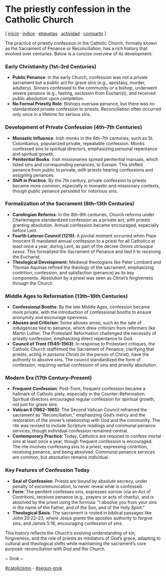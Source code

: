 # The priestly confession in the Catholic Church
[ [inicio](https://github.com/jucardus/jucardus.github.io/blob/main/index.md) · [índice](https://github.com/jucardus/jucardus.github.io/blob/main/indice.md) · [etiquetas](https://github.com/jucardus/jucardus.github.io/blob/main/etiquetas.md) · [actividad](https://github.com/jucardus/jucardus.github.io/blob/main/actividad.md) · [compartir](https://x.com/intent/tweet?text=The+priestly+confession+in+the+Catholic+Church+%E2%80%94+Catolicismo%2C+Seg%C3%BAn+Grok%0A%0A%E2%86%92+https%3A%2F%2Fgithub.com%2Fjucardus%2Fjucardus.github.io%2Fblob%2Fmain%2Ft%2Fh%2Fe%2Fthe-priestly-confession-in-the-catholic-church.md%0A%0A%23catolicismo_jucardus+-+%23segun_grok_jucardus) ]

The practice of priestly confession in the Catholic Church, formally known as the Sacrament of Penance or Reconciliation, has a rich history that evolved over centuries. Below is a concise overview of its development:

### Early Christianity (1st–3rd Centuries)

- **Public Penance**: In the early Church, confession was not a private sacrament but a public act for grave sins (e.g., apostasy, murder, adultery). Sinners confessed to the community or a bishop, underwent severe penance (e.g., fasting, exclusion from Eucharist), and received public absolution upon completion.
- **No Formal Priestly Role**: Bishops oversaw penance, but there was no standardized private confession to priests. Reconciliation often occurred only once in a lifetime for serious sins.

### Development of Private Confession (4th–7th Centuries)

- **Monastic Influence**: Irish monks in the 6th–7th centuries, such as St. Columbanus, popularized private, repeatable confession. Monks confessed sins to spiritual directors, emphasizing personal repentance and spiritual growth.
- **Penitential Books**: Irish missionaries spread penitential manuals, which listed sins and corresponding penances, to Europe. This shifted penance from public to private, with priests hearing confessions and assigning penances.
- **Shift in Practice**: By the 7th century, private confession to priests became more common, especially in monastic and missionary contexts, though public penance persisted for notorious sins.

### Formalization of the Sacrament (8th–13th Centuries)

- **Carolingian Reforms**: In the 8th–9th centuries, Church reforms under Charlemagne standardized confession as a private act, with priests granting absolution. Annual confession became encouraged, especially before Lent.
- **Fourth Lateran Council (1215)**: A pivotal moment occurred when Pope Innocent III mandated annual confession to a priest for all Catholics at least once a year, during Lent, as part of the decree *Omnis utriusque sexus*. This formalized the Sacrament of Penance and tied it to receiving the Eucharist.
- **Theological Development**: Medieval theologians like Peter Lombard and Thomas Aquinas refined the theology of the sacrament, emphasizing contrition, confession, and satisfaction (penance) as its key components. Absolution by a priest was seen as Christ’s forgiveness through the Church.

### Middle Ages to Reformation (13th–16th Centuries)

- **Confessional Booths**: By the late Middle Ages, confession became more private, with the introduction of confessional booths to ensure anonymity and encourage openness.
- **Abuses and Criticism**: Some abuses arose, such as the sale of indulgences tied to penance, which drew criticism from reformers like Martin Luther. The Protestant Reformation challenged the necessity of priestly confession, emphasizing direct repentance to God.
- **Council of Trent (1545–1563)**: In response to Protestant critiques, the Catholic Church reaffirmed the Sacrament of Penance, clarifying that priests, acting *in persona Christi* (in the person of Christ), have the authority to absolve sins. The council standardized the form of confession, requiring verbal confession of sins and priestly absolution.

### Modern Era (17th Century–Present)

- **Frequent Confession**: Post-Trent, frequent confession became a hallmark of Catholic piety, especially in the Counter-Reformation. Spiritual directors encouraged regular confession for spiritual growth, not just for grave sins.
- **Vatican II (1962–1965)**: The Second Vatican Council reframed the sacrament as “Reconciliation,” emphasizing God’s mercy and the restoration of the sinner’s relationship with God and the community. The rite was revised to include Scripture readings and communal penance services, though individual confession remained central.
- **Contemporary Practice**: Today, Catholics are required to confess mortal sins at least once a year, though frequent confession is encouraged. The rite involves confessing sins to a priest, expressing contrition, receiving penance, and being absolved. Communal penance services are common, but absolution remains individual.

### Key Features of Confession Today

- **Seal of Confession**: Priests are bound by absolute secrecy, under penalty of excommunication, to never reveal what is confessed.
- **Form**: The penitent confesses sins, expresses sorrow (via an Act of Contrition), receives penance (e.g., prayers or acts of charity), and is absolved by the priest using the formula: “I absolve you from your sins in the name of the Father, and of the Son, and of the Holy Spirit.”
- **Theological Basis**: The sacrament is rooted in biblical passages like John 20:22–23, where Jesus grants the apostles authority to forgive sins, and James 5:16, encouraging confession of sins.

This history reflects the Church’s evolving understanding of sin, forgiveness, and the role of priests as mediators of God’s grace, adapting to cultural and theological shifts while maintaining the sacrament’s core purpose: reconciliation with God and the Church.

~ Grok ~

[#catolicismo](https://github.com/jucardus/jucardus.github.io/blob/main/c/a/catolicismo.md) - [#segun-grok](https://github.com/jucardus/jucardus.github.io/blob/main/s/e/segun-grok.md)
